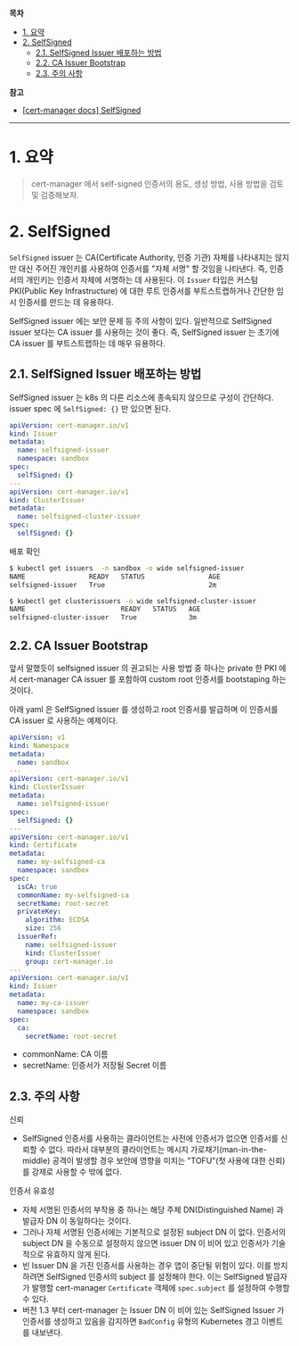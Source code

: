 **목차**

- [1. 요약](#1-요약)
- [2. SelfSigned](#2-selfsigned)
  - [2.1. SelfSigned Issuer 배포하는 방법](#21-selfsigned-issuer-배포하는-방법)
  - [2.2. CA Issuer Bootstrap](#22-ca-issuer-bootstrap)
  - [2.3. 주의 사항](#23-주의-사항)

**참고**

- [[cert-manager docs] SelfSigned](https://cert-manager.io/docs/configuration/selfsigned/)

---

# 1. 요약

> cert-manager 에서 self-signed 인증서의 용도, 생성 방법, 사용 방법을 검토 및 검증해보자.

# 2. SelfSigned

`SelfSigned` issuer 는 CA(Certificate Authority, 인증 기관) 자체를 나타내지는 않지만 대신 주어진 개인키를 사용하여 인증서를 "자체 서명" 할 것임을 나타낸다. 즉, 인증서의 개인키는 인증서 자체에 서명하는 데 사용된다.
이 `Issuer` 타입은 커스텀 PKI(Public Key Infrastructure) 에 대한 루트 인증서를 부트스트랩하거나 간단한 임시 인증서를 만드는 데 유용하다.

SelfSigned issuer 에는 보안 문제 등 주의 사항이 있다. 일반적으로 SelfSigned issuer 보다는 CA issuer 를 사용하는 것이 좋다. 즉, SelfSigned issuer 는 초기에 CA issuer 를 부트스트랩하는 데 매우 유용하다.

## 2.1. SelfSigned Issuer 배포하는 방법

SelfSigned issuer 는 k8s 의 다른 리소스에 종속되지 않으므로 구성이 간단하다. issuer spec 에 `SelfSigned: {}` 만 있으면 된다.

``` yaml
apiVersion: cert-manager.io/v1
kind: Issuer
metadata:
  name: selfsigned-issuer
  namespace: sandbox
spec:
  selfSigned: {}
---
apiVersion: cert-manager.io/v1
kind: ClusterIssuer
metadata:
  name: selfsigned-cluster-issuer
spec:
  selfSigned: {}
```

배포 확인

``` bash
$ kubectl get issuers  -n sandbox -o wide selfsigned-issuer
NAME                READY   STATUS                AGE
selfsigned-issuer   True                          2m

$ kubectl get clusterissuers -o wide selfsigned-cluster-issuer
NAME                        READY   STATUS   AGE
selfsigned-cluster-issuer   True             3m
```

## 2.2. CA Issuer Bootstrap

앞서 말했듯이 selfsigned issuer 의 권고되는 사용 방법 중 하나는 private 한 PKI 에서 cert-manager CA issuer 를 포함하여 custom root 인증서를 bootstaping 하는 것이다.

아래 yaml 은 SelfSigned issuer 를 생성하고 root 인증서를 발급하며 이 인증서를 CA issuer 로 사용하는 예제이다.

``` yaml
apiVersion: v1
kind: Namespace
metadata:
  name: sandbox
---
apiVersion: cert-manager.io/v1
kind: ClusterIssuer
metadata:
  name: selfsigned-issuer
spec:
  selfSigned: {}
---
apiVersion: cert-manager.io/v1
kind: Certificate
metadata:
  name: my-selfsigned-ca
  namespace: sandbox
spec:
  isCA: true
  commonName: my-selfsigned-ca
  secretName: root-secret
  privateKey:
    algorithm: ECDSA
    size: 256
  issuerRef:
    name: selfsigned-issuer
    kind: ClusterIssuer
    group: cert-manager.io
---
apiVersion: cert-manager.io/v1
kind: Issuer
metadata:
  name: my-ca-issuer
  namespace: sandbox
spec:
  ca:
    secretName: root-secret
```

- commonName: CA 이름
- secretName: 인증서가 저장될 Secret 이름

## 2.3. 주의 사항

신뢰

- SelfSigned 인증서를 사용하는 클라이언트는 사전에 인증서가 없으면 인증서를 신뢰할 수 없다. 따라서 대부분의 클라이언트는 메시지 가로채기(man-in-the-middle) 공격이 발생할 경우 보안에 영향을 미치는 "TOFU"(첫 사용에 대한 신뢰)를 강제로 사용할 수 밖에 없다.

인증서 유효성

- 자체 서명된 인증서의 부작용 중 하나는 해당 주체 DN(Distinguished Name) 과 발급자 DN 이 동일하다는 것이다.
- 그러나 자체 서명된 인증서에는 기본적으로 설정된 subject DN 이 없다. 인증서의 subject DN 을 수동으로 설정하지 않으면 issuer DN 이 비어 있고 인증서가 기술적으로 유효하지 않게 된다.
- 빈 Issuer DN 을 가진 인증서를 사용하는 경우 앱이 중단될 위험이 있다. 이를 방지하려면 SelfSigned 인증서의 subject 를 설정해야 한다. 이는 SelfSigned 발급자가 발행할 cert-manager `Certificate` 객체에 `spec.subject` 를 설정하여 수행할 수 있다.
- 버전 1.3 부터 ​​cert-manager 는 Issuer DN 이 비어 있는 SelfSigned Issuer 가 인증서를 생성하고 있음을 감지하면 `BadConfig` 유형의 Kubernetes 경고 이벤트를 내보낸다.
